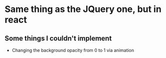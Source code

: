 # Same thing as the JQuery one, but in react

## Some things I couldn't implement
  * Changing the background opacity from 0 to 1 via animation 

